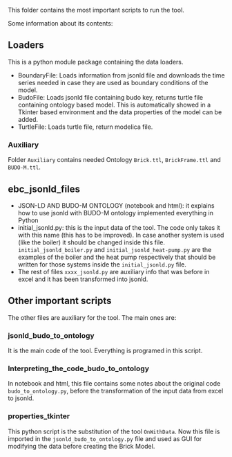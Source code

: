 
This folder contains the most important scripts to run the tool.

Some information about its contents:

## Loaders

This is a python module package containing the data loaders. 

- BoundaryFile: Loads information from jsonld file and downloads the time series needed in case they are used as boundary conditions of the model.
- BudoFile: Loads jsonld file containing budo key, returns turtle file containing ontology based model. This is automatically showed in a Tkinter based environment and the data properties of the model can be added. 
- TurtleFile: Loads turtle file, return modelica file.

### Auxiliary

Folder `Auxiliary` contains needed Ontology `Brick.ttl`, `BrickFrame.ttl` and `BUDO-M.ttl`.

## ebc_jsonld_files

- JSON-LD AND BUDO-M ONTOLOGY (notebook and html): it explains how to use jsonld with BUDO-M ontology implemented everything in Python
- initial_jsonld.py: this is the input data of the tool. The code only takes it with this name (this has to be improved). In case another system is used (like the boiler) it should be changed inside this file. `initial_jsonld_boiler.py` and `initial_jsonld_heat-pump.py` are the examples of the boiler and the heat pump respectively that should be written for those systems inside the `initial_jsonld.py` file.
- The rest of files `xxxx_jsonld.py` are auxiliary info that was before in excel and it has been transformed into jsonld.

## Other important scripts

The other files are auxiliary for the tool. The main ones are:

### jsonld_budo_to_ontology

It is the main code of the tool. Everything is programed in this script.

### Interpreting_the_code_budo_to_ontology

In notebook and html, this file contains some notes about the original code `budo_to_ontology.py`, before the transformation of the input data from excel to jsonld.

### properties_tkinter

This python script is the substitution of the tool `OnWithData`. Now this file is imported in the `jsonld_budo_to_ontology.py` file and used as GUI for modifying the data before creating the Brick Model.


